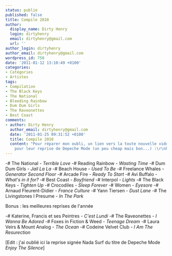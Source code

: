```yaml
---
status: publie
published: false
title: Compile 2010
author:
  display_name: Dirty Henry
  login: dirtyhenry
  email: dirtyhenry@gmail.com
  url: ''
author_login: dirtyhenry
author_email: dirtyhenry@gmail.com
wordpress_id: 750
date: '2011-01-12 13:10:49 +0100'
categories:
- Catégories
- Artistes
tags:
- Compilation
- The Black Keys
- The National
- Bleeding Rainbow
- Dum Dum Girls
- The Raveonettes
- Best Coast
comments:
- author: Dirty Henry
  author_email: dirtyhenry@gmail.com
  date: '2011-01-25 09:31:52 +0100'
  title: Compile 2010
  content: "Pour réparer mon oubli, un lien vers la toute nouvelle vidéo de Nada Surf
    pour leur reprise de Depeche Mode (un peu cheap mais bon...) :\r\nhttp://www.youtube.com/watch?v=n_1XboN7UGg"
---
```

-# The National - *Terrible Love*
-# Reading Rainbow - *Wasting Time*
-# Dum Dum Girls - *Jail La La*
-# Beach House - *Used To Be*
-# Freelance Whales - *Generator Second Floor*
-# Arcade Fire - *Ready To Start*
-# Avi Buffalo - *What's in it for?*
-# Best Coast - *Boyfriend*
-# Interpol - *Lights*
-# The Black Keys - *Tighten Up*
-# Crocodiles - *Sleep Forever*
-# Women - *Eyesore*
-# Arnaud Fleurent-Didier - *France Culture*
-# Yann Tiersen - *Dust Lane*
-# The Livingstones I Presume - *In The Park*

Bonus : les meilleures reprises de l'année

-# Katerine, Francis et ses Peintres - *C'est Lundi*
-# The Raveonettes - *I Wanna Be Adored*
-# Foxes in Fiction & Weed - *Teenage Dream*
-# Laura Veirs & Mount Analog - *The Ocean*
-# Codeine Velvet Club - *I Am The Resurection*

[Edit : j'ai oublié ici la reprise signée Nada Surf du titre de Depeche Mode *Enjoy The Silence*]
